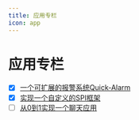 ```yaml
---
title: 应用专栏
icon: app
---
```


# 应用专栏


- [x] [一个可扩展的报警系统Quick-Alarm](alarm/) 
- [x] [实现一个自定义的SPI框架](spi/)
- [ ] [从0到1实现一个聊天应用](im/)